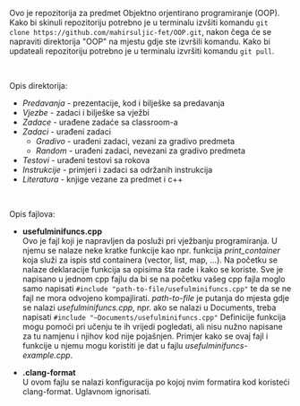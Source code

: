 Ovo je repozitorija za predmet Objektno orjentirano programiranje (OOP).
Kako bi skinuli repozitoriju potrebno je u terminalu izvšiti komandu `git clone https://github.com/mahirsuljic-fet/OOP.git`,
nakon čega će se napraviti direktorija "OOP" na mjestu gdje ste izvršili komandu. Kako bi updateali repozitoriju potrebno je u terminalu izvršiti komandu `git pull`.

<br>

Opis direktorija:
- _Predavanja_	- prezentacije, kod i bilješke sa predavanja  
- _Vjezbe_		- zadaci i bilješke sa vježbi  
- _Zadace_   	- urađene zadaće sa classroom-a  
- _Zadaci_  	- urađeni zadaci
    - _Gradivo_     - urađeni zadaci, vezani za gradivo predmeta
    - _Random_ 	    - urađeni zadaci, nevezani za gradivo predmeta
- _Testovi_  	- urađeni testovi sa rokova
- _Instrukcije_ - primjeri i zadaci sa održanih instrukcija
- _Literatura_  - knjige vezane za predmet i c++

<br>

Opis fajlova:  
- **usefulminifuncs.cpp**  
	Ovo je fajl koji je napravljen da posluži pri vježbanju programiranja.
	U njemu se nalaze neke kratke funkcije kao npr. funkcija _print_container_ koja služi za ispis std containera (vector, list, map, ...).
	Na početku se nalaze deklaracije funkcija sa opisima šta rade i kako se koriste.
	Sve je napisano u jednom cpp fajlu da bi se na početku vašeg cpp fajla moglo samo napisati `#include "path-to-file/usefulminifuncs.cpp"` te da se ne fajl ne mora odvojeno kompajlirati.
	_path-to-file_ je putanja do mjesta gdje se nalazi _usefulminifuncs.cpp_, npr. ako se nalazi u Documents, treba napisati `#include "~Documents/usefulminifuncs.cpp"`
	Definicije funkcija mogu pomoći pri učenju te ih vrijedi pogledati, ali nisu nužno napisane za tu namjenu i njihov kod nije pojašnjen.
	Primjer kako se ovaj fajl i funkcije u njemu mogu koristiti je dat u fajlu _usefulminifuncs-example.cpp_.

- **.clang-format**  
	U ovom fajlu se nalazi konfiguracija po kojoj nvim formatira kod koristeći clang-format. Uglavnom ignorisati.
